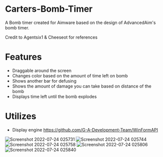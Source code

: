 # Carters-Bomb-Timer
A Bomb timer created for Aimware based on the design of AdvancedAim's bomb timer. 

Credit to Agentsix1 & Cheeseot for references

# Features
- Draggable around the screen
- Changes color based on the amount of time left on bomb
- Shows another bar for defusing
- Shows the amount of damage you can take based on distance of the bomb
- Displays time left until the bomb explodes

# Utilizes
- Display engine https://github.com/G-A-Development-Team/WinFormAPI

![Screenshot 2022-07-24 025731](https://user-images.githubusercontent.com/39221871/180636240-031a755d-0d0d-4b9a-89e8-ddc47d758e80.png)
![Screenshot 2022-07-24 025744](https://user-images.githubusercontent.com/39221871/180636248-1fda6cfa-a563-4831-a0f9-89fd235f63f5.png)
![Screenshot 2022-07-24 025758](https://user-images.githubusercontent.com/39221871/180636249-6b0f5be7-d550-48f5-9966-a9b2f7aa5dfc.png)
![Screenshot 2022-07-24 025806](https://user-images.githubusercontent.com/39221871/180636250-1862e164-8945-441a-a68f-819f443bf866.png)
![Screenshot 2022-07-24 025840](https://user-images.githubusercontent.com/39221871/180636252-af4a4841-742d-4ffe-98d6-70f761bcf267.png)
